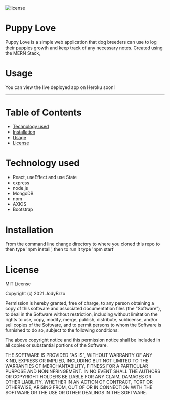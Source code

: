![license](https://img.shields.io/static/v1?label=license&message=MIT&color=brightgreen)


# Puppy Love
 Puppy Love is a simple web application that dog breeders can use to log their puppies growth and keep track of any necessary notes. 
 Created using the MERN Stack, 


# Usage
You can view the live deployed app on Heroku soon!

---

# Table of Contents 

* [Technology used](#Technology%20used)
* [Installation](#Installation)
* [Usage](#Usage)
* [License](#License)


# Technology used

* React, useEffect and use State
* express
* node.js
* MongoDB
* npm
* AXIOS
* Bootstrap

# Installation 

From the command line change directory to where you cloned this repo to then type 'npm install', then to run it type 'npm start'

# License
MIT License

Copyright (c) 2021 JodyBrzo

Permission is hereby granted, free of charge, to any person obtaining a copy 
of this software and associated documentation files (the "Software"), to deal
in the Software without restriction, including without limitation the rights
to use, copy, modify, merge, publish, distribute, sublicense, and/or sell
copies of the Software, and to permit persons to whom the Software is
furnished to do so, subject to the following conditions:

The above copyright notice and this permission notice shall be included in all
copies or substantial portions of the Software.

THE SOFTWARE IS PROVIDED "AS IS", WITHOUT WARRANTY OF ANY KIND, EXPRESS OR
IMPLIED, INCLUDING BUT NOT LIMITED TO THE WARRANTIES OF MERCHANTABILITY,
FITNESS FOR A PARTICULAR PURPOSE AND NONINFRINGEMENT. IN NO EVENT SHALL THE
AUTHORS OR COPYRIGHT HOLDERS BE LIABLE FOR ANY CLAIM, DAMAGES OR OTHER
LIABILITY, WHETHER IN AN ACTION OF CONTRACT, TORT OR OTHERWISE, ARISING FROM,
OUT OF OR IN CONNECTION WITH THE SOFTWARE OR THE USE OR OTHER DEALINGS IN THE
SOFTWARE.